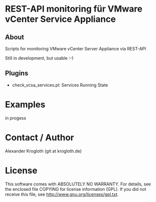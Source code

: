 # REST-API monitoring für VMware vCenter Service Appliance

## About

Scripts for monitoring VMware vCenter Server Appliance via REST-API

Still in development, but usable :-)

## Plugins

* check_vcsa_services.pl: Services Running State

# Examples

in progess

# Contact / Author

Alexander Krogloth (git at krogloth.de)

# License

This software comes with ABSOLUTELY NO WARRANTY. For details, see
the enclosed file COPYING for license information (GPL). If you
did not receive this file, see http://www.gnu.org/licenses/gpl.txt.
